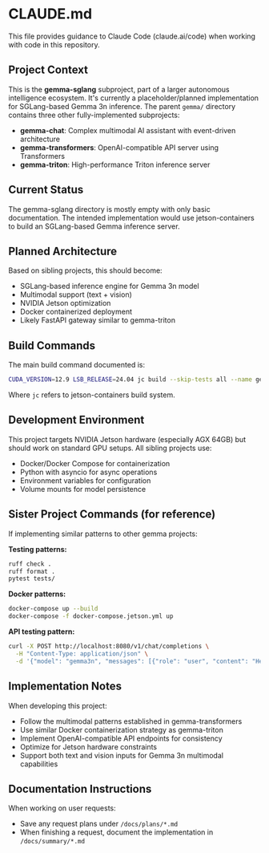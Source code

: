 # CLAUDE.md

This file provides guidance to Claude Code (claude.ai/code) when working with code in this repository.

## Project Context

This is the **gemma-sglang** subproject, part of a larger autonomous intelligence ecosystem. It's currently a placeholder/planned implementation for SGLang-based Gemma 3n inference. The parent `gemma/` directory contains three other fully-implemented subprojects:

- **gemma-chat**: Complex multimodal AI assistant with event-driven architecture
- **gemma-transformers**: OpenAI-compatible API server using Transformers
- **gemma-triton**: High-performance Triton inference server

## Current Status

The gemma-sglang directory is mostly empty with only basic documentation. The intended implementation would use jetson-containers to build an SGLang-based Gemma inference server.

## Planned Architecture

Based on sibling projects, this should become:
- SGLang-based inference engine for Gemma 3n model
- Multimodal support (text + vision)
- NVIDIA Jetson optimization
- Docker containerized deployment
- Likely FastAPI gateway similar to gemma-triton

## Build Commands

The main build command documented is:
```bash
CUDA_VERSION=12.9 LSB_RELEASE=24.04 jc build --skip-tests all --name gemma-3n-sglang sglang
```

Where `jc` refers to jetson-containers build system.

## Development Environment

This project targets NVIDIA Jetson hardware (especially AGX 64GB) but should work on standard GPU setups. All sibling projects use:
- Docker/Docker Compose for containerization
- Python with asyncio for async operations
- Environment variables for configuration
- Volume mounts for model persistence

## Sister Project Commands (for reference)

If implementing similar patterns to other gemma projects:

**Testing patterns:**
```bash
ruff check .
ruff format .
pytest tests/
```

**Docker patterns:**
```bash
docker-compose up --build
docker-compose -f docker-compose.jetson.yml up
```

**API testing pattern:**
```bash
curl -X POST http://localhost:8080/v1/chat/completions \
  -H "Content-Type: application/json" \
  -d '{"model": "gemma3n", "messages": [{"role": "user", "content": "Hello"}]}'
```

## Implementation Notes

When developing this project:
- Follow the multimodal patterns established in gemma-transformers
- Use similar Docker containerization strategy as gemma-triton
- Implement OpenAI-compatible API endpoints for consistency
- Optimize for Jetson hardware constraints
- Support both text and vision inputs for Gemma 3n multimodal capabilities

## Documentation Instructions

When working on user requests:
- Save any request plans under `/docs/plans/*.md`
- When finishing a request, document the implementation in `/docs/summary/*.md`
